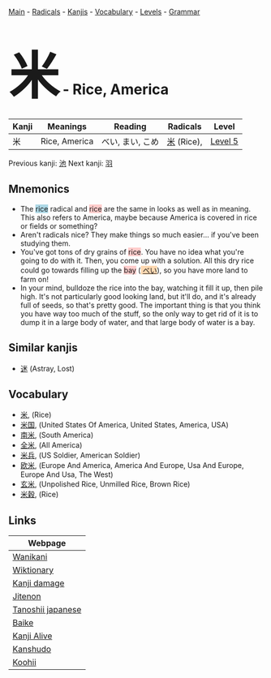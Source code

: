 <style> bigfont {font-size: 100px}</style>
[Main](../README.md) -
[Radicals](../radicals.md) -
[Kanjis](../kanjis.md) -
[Vocabulary](../vocabulary.md) -
[Levels](../levels.md) -
[Grammar](../grammar.md)
# <bigfont> 米</bigfont> - Rice, America 

| Kanji | Meanings | Reading | Radicals | Level |
| --- | --- | --- | --- | --- |
| 米 | Rice, America | べい, まい, こめ | [米](../radicals/米.md) (Rice),  | [Level 5](../levels/wk_level5.md) |

Previous kanji: [池](池.md) Next kanji: [羽](羽.md) 

## Mnemonics
 * The <span style="background-color:#ADD8E6"> rice</span> radical and <span style="background-color:#ffcccb"> rice</span> are the same in looks as well as in meaning. This also refers to America, maybe because America is covered in rice or fields or something?
* Aren't radicals nice? They make things so much easier... if you've been studying them.
* You've got tons of dry grains of <span style="background-color:#ffcccb"> rice</span>. You have no idea what you're going to do with it. Then, you come up with a solution. All this dry rice could go towards filling up the <span style="background-color:#ffcccb"> bay</span> (<span style="background-color:#fed8b1"> [べい](https://jisho.org/search/べい)</span>), so you have more land to farm on!
* In your mind, bulldoze the rice into the bay, watching it fill it up, then pile high. It's not particularly good looking land, but it'll do, and it's already full of seeds, so that's pretty good. The important thing is that you think you have way too much of the stuff, so the only way to get rid of it is to dump it in a large body of water, and that large body of water is a bay.


## Similar kanjis
 * [迷](迷.md) (Astray, Lost)


## Vocabulary
 * [米](../vocabulary/米.md), (Rice)
* [米国](../vocabulary/米.md), (United States Of America, United States, America, USA)
* [南米](../vocabulary/米.md), (South America)
* [全米](../vocabulary/米.md), (All America)
* [米兵](../vocabulary/米.md), (US Soldier, American Soldier)
* [欧米](../vocabulary/米.md), (Europe And America, America And Europe, Usa And Europe, Europe And Usa, The West)
* [玄米](../vocabulary/米.md), (Unpolished Rice, Unmilled Rice, Brown Rice)
* [米穀](../vocabulary/米.md), (Rice)



## Links 

| Webpage |
| --- |
| [Wanikani          ](https://www.wanikani.com/kanji/米) |
| [Wiktionary        ](https://en.wiktionary.org/wiki/米) |
| [Kanji damage      ](http://www.kanjidamage.com/kanji/search?utf8=✓&q=米) |
| [Jitenon           ](https://jitenon.com/kanji/米) |
| [Tanoshii japanese ](https://www.tanoshiijapanese.com/dictionary/kanji.cfm?k=米) |
| [Baike             ](https://baike.baidu.com/item/米) |
| [Kanji Alive       ](https://app.kanjialive.com/米) |
| [Kanshudo          ](https://www.kanshudo.com/searchmn?q=米) |
| [Koohii            ](https://kanji.koohii.com/study/kanji/米) |
